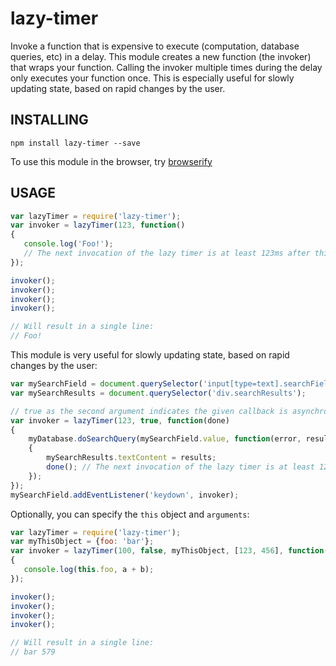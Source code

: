 lazy-timer
==========
Invoke a function that is expensive to execute (computation, database queries, etc) in a delay. This module creates a new function (the invoker) that wraps your function. Calling the invoker multiple times during the delay only executes your function once. This is especially useful for slowly updating state, based on rapid changes by the user.

INSTALLING
----------
```
npm install lazy-timer --save
```

To use this module in the browser, try [browserify](http://browserify.org/)

USAGE
-----

```javascript
var lazyTimer = require('lazy-timer');
var invoker = lazyTimer(123, function()
{
   console.log('Foo!');
   // The next invocation of the lazy timer is at least 123ms after this function returns
});

invoker();
invoker();
invoker();
invoker();

// Will result in a single line:
// Foo!
```

This module is very useful for slowly updating state, based on rapid changes by the user:

```javascript
var mySearchField = document.querySelector('input[type=text].searchField');
var mySearchResults = document.querySelector('div.searchResults');

// true as the second argument indicates the given callback is asynchronous
var invoker = lazyTimer(123, true, function(done)
{
    myDatabase.doSearchQuery(mySearchField.value, function(error, results)
    {
        mySearchResults.textContent = results;
        done(); // The next invocation of the lazy timer is at least 123ms after the call to done()
    });
});
mySearchField.addEventListener('keydown', invoker);
```

Optionally, you can specify the `this` object and `arguments`:

```javascript
var lazyTimer = require('lazy-timer');
var myThisObject = {foo: 'bar'};
var invoker = lazyTimer(100, false, myThisObject, [123, 456], function(a, b)
{
   console.log(this.foo, a + b);
});

invoker();
invoker();
invoker();
invoker();

// Will result in a single line:
// bar 579
```